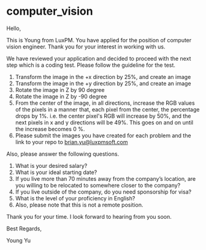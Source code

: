 # computer_vision

Hello,

This is Young from LuxPM. You have applied for the position of computer vision engineer. Thank you for your interest in working with us.

We have reviewed your application and decided to proceed with the next step which is a coding test. Please follow the guideline for the test. 

1. Transform the image in the +x direction by 25%, and create an image
2. Transform the image in the +y direction by 25%, and create an image
3. Rotate the image in Z by 90 degree
4. Rotate the image in Z by -90 degree
5. From the center of the image, in all directions, increase the RGB values of the pixels in a manner that, each pixel from the center, the percentage drops by 1%. 
i.e. the center pixel's RGB will increase by 50%, and the next pixels in x and y directions will be 49%. This goes on and on until the increase becomes 0 %.
6. Please submit the images you have created for each problem and the link to your repo to brian.yu@luxpmsoft.com

Also, please answer the following questions.

1. What is your desired salary?
2. What is your ideal starting date?
3. If you live more than 70 minutes away from the company’s location, are you willing to be relocated to somewhere closer to the company?
4. If you live outside of the company, do you need sponsorship for visa?
5. What is the level of your proficiency in English?
6. Also, please note that this is not a remote position.

Thank you for your time. I look forward to hearing from you soon.

Best Regards,

Young Yu
